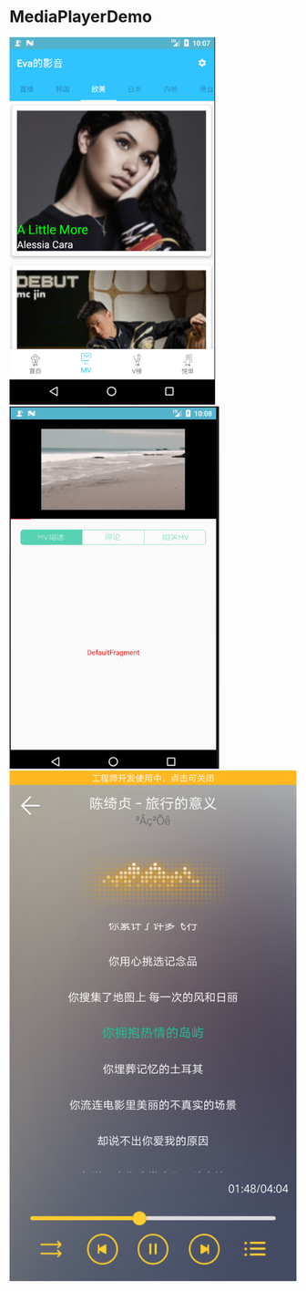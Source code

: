 # MediaPlayerDemo

 ![image](https://github.com/EvaZhang321/MediaPlayerDemo/blob/master/screenshot/Media1.png)
  ![image](https://github.com/EvaZhang321/MediaPlayerDemo/blob/master/screenshot/Media2.png)
   ![image](https://github.com/EvaZhang321/MediaPlayerDemo/blob/master/screenshot/Media3.png)
